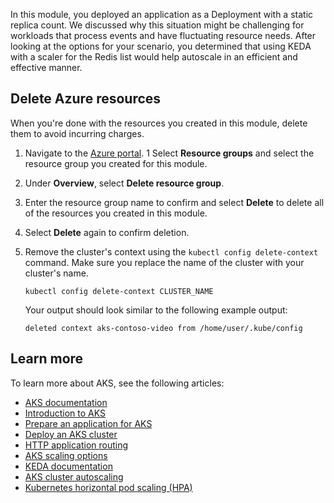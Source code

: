 In this module, you deployed an application as a Deployment with a static replica count. We discussed why this situation might be challenging for workloads that process events and have fluctuating resource needs. After looking at the options for your scenario, you determined that using KEDA with a scaler for the Redis list would help autoscale in an efficient and effective manner.

## Delete Azure resources

When you're done with the resources you created in this module, delete them to avoid incurring charges.

1. Navigate to the [Azure portal](https://portal.azure.com?azure-portal=true).
1 Select **Resource groups** and select the resource group you created for this module.
1. Under **Overview**, select **Delete resource group**.
1. Enter the resource group name to confirm and select **Delete** to delete all of the resources you created in this module.
1. Select **Delete** again to confirm deletion.
1. Remove the cluster's context using the `kubectl config delete-context` command. Make sure you replace the name of the cluster with your cluster's name.

    ```azurecli-interactive
    kubectl config delete-context CLUSTER_NAME
    ```

    Your output should look similar to the following example output:

    ```output
    deleted context aks-contoso-video from /home/user/.kube/config
    ```

## Learn more

To learn more about AKS, see the following articles:

- [AKS documentation](/azure/aks/)
- [Introduction to AKS](/training/modules/intro-to-azure-kubernetes-service/)
- [Prepare an application for AKS](/azure/aks/tutorial-kubernetes-prepare-app)
- [Deploy an AKS cluster](/azure/aks/tutorial-kubernetes-deploy-cluster)
- [HTTP application routing](/azure/aks/http-application-routing)
- [AKS scaling options](/azure/aks/concepts-scale)
- [KEDA documentation](https://keda.sh)
- [AKS cluster autoscaling](/azure/aks/cluster-autoscaler)
- [Kubernetes horizontal pod scaling (HPA)](https://kubernetes.io/docs/tasks/run-application/horizontal-pod-autoscale)
